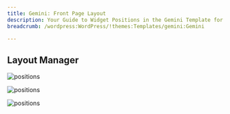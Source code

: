 ```yaml
---
title: Gemini: Front Page Layout
description: Your Guide to Widget Positions in the Gemini Template for WordPress
breadcrumb: /wordpress:WordPress/!themes:Templates/gemini:Gemini

---
```


## Layout Manager

![positions](assets/outline_home_1.jpeg)

![positions](assets/outline_home_2.jpeg)

![positions](assets/outline_home_3.jpeg)